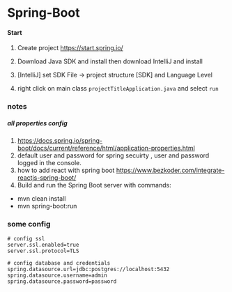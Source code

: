 # Spring-Boot

#### Start

1. Create project
https://start.spring.io/

2. Download Java SDK and install then download IntelliJ and install
3. [IntelliJ] set SDK File -> project structure [SDK] and Language Level
4. right click on main class ```projectTitleApplication.java``` and select ```run```


### notes
##### all properties config
1. https://docs.spring.io/spring-boot/docs/current/reference/html/application-properties.html
2. default user and password for spring secuirty , user and password logged in the console.
3. how to add react with spring boot https://www.bezkoder.com/integrate-reactjs-spring-boot/ 
4. Build and run the Spring Boot server with commands:
  * mvn clean install
  * mvn spring-boot:run

### some config

```
# config ssl
server.ssl.enabled=true
server.ssl.protocol=TLS

# config database and credentials
spring.datasource.url=jdbc:postgres://localhost:5432
spring.datasource.username=admin
spring.datasource.password=password
```
